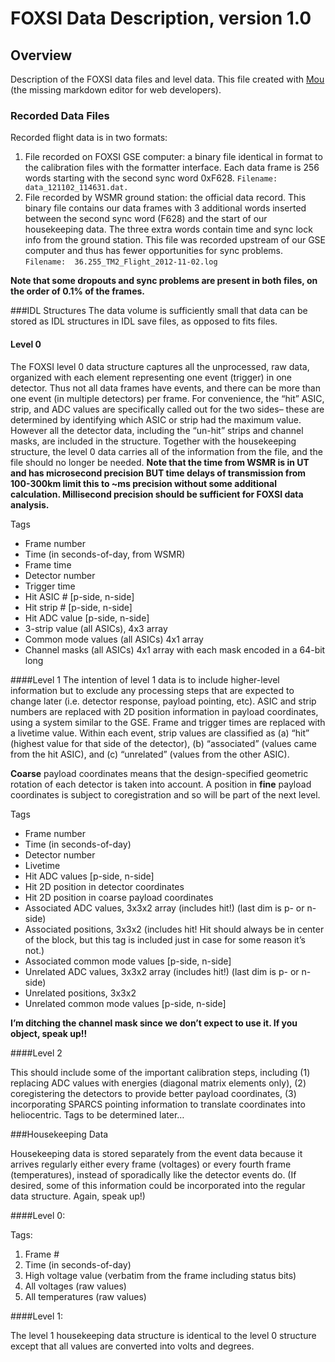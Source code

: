 # FOXSI Data Description, version 1.0

## Overview

Description of the FOXSI data files and level data. This file created with [Mou](http://mouapp.com) (the missing markdown editor for web developers).

### Recorded Data Files
Recorded flight data is in two formats:

1. File recorded on FOXSI GSE computer: a binary file identical in format to the calibration files with the formatter interface.  Each data frame is 256 words starting with the second sync word 0xF628. `Filename:  data_121102_114631.dat.`
2. File recorded by WSMR ground station: the official data record.  This binary file contains our data frames with 3 additional words inserted between the second sync word (F628) and the start of our housekeeping data.  The three extra words contain time and sync lock info from the ground station.  This file was recorded upstream of our GSE computer and thus has fewer opportunities for sync problems. `Filename:  36.255_TM2_Flight_2012-11-02.log`

**Note that some dropouts and sync problems are present in both files, on the order of 0.1% of the frames.** 

###IDL Structures
The data volume is sufficiently small that data can be stored as IDL structures in IDL save files, as opposed to fits files.

#### Level 0
The FOXSI level 0 data structure captures all the unprocessed, raw data, organized with each element representing one event (trigger) in one detector.  Thus not all data frames have events, and there can be more than one event (in multiple detectors) per frame.  For convenience, the “hit” ASIC, strip, and ADC values are specifically called out for the two sides– these are determined by identifying which ASIC or strip had the maximum value.  However all the detector data, including the “un-hit” strips and channel masks, are included in the structure.  Together with the housekeeping structure, the level 0 data carries all of the information from the file, and the file should no longer be needed.
**Note that the time from WSMR is in UT and has microsecond precision BUT time delays of transmission from 100-300km limit this to ~ms precision without some additional calculation.  Millisecond precision should be sufficient for FOXSI data analysis.**

Tags

* Frame number
* Time (in seconds-of-day, from WSMR)
* Frame time
* Detector number
* Trigger time
* Hit ASIC # [p-side, n-side]
* Hit strip # [p-side, n-side]
* Hit ADC value [p-side, n-side]
* 3-strip value (all ASICs), 4x3 array
* Common mode values (all ASICs) 4x1 array
* Channel masks (all ASICs) 4x1 array with each mask encoded in a 64-bit long

####Level 1
The intention of level 1 data is to include higher-level information but to exclude any processing steps that are expected to change later (i.e. detector response, payload pointing, etc).  ASIC and strip numbers are replaced with 2D position information in payload coordinates, using a system similar to the GSE.  Frame and trigger times are replaced with a livetime value.  Within each event, strip values are classified as (a) “hit” (highest value for that side of the detector), (b) “associated” (values came from the hit ASIC), and (c) “unrelated” (values from the other ASIC).**Coarse** payload coordinates means that the design-specified geometric rotation of each detector is taken into account.  A position in **fine** payload coordinates is subject to coregistration and so will be part of the next level.

Tags

* Frame number
* Time (in seconds-of-day)
* Detector number
* Livetime
* Hit ADC values [p-side, n-side]
* Hit 2D position in detector coordinates
* Hit 2D position in coarse payload coordinates
* Associated ADC values, 3x3x2 array (includes hit!) (last dim is p- or n-side)
* Associated positions, 3x3x2 (includes hit! Hit should always be in center of the block, but this tag is included just in case for some reason it’s not.)
* Associated common mode values [p-side, n-side]
* Unrelated ADC values, 3x3x2 array (includes hit!) (last dim is p- or n-side)
* Unrelated positions, 3x3x2
* Unrelated common mode values [p-side, n-side]

**I’m ditching the channel mask since we don’t expect to use it.  If you object, speak up!!**
####Level 2
This should include some of the important calibration steps, including (1) replacing ADC values with energies (diagonal matrix elements only), (2) coregistering the detectors to provide better payload coordinates, (3) incorporating SPARCS pointing information to translate coordinates into heliocentric.  Tags to be determined later…
###Housekeeping Data
Housekeeping data is stored separately from the event data because it arrives regularly either every frame (voltages) or every fourth frame (temperatures), instead of sporadically like the detector events do.  (If desired, some of this information could be incorporated into the regular data structure.  Again, speak up!)####Level 0:Tags:
1.	Frame #2.	Time (in seconds-of-day)3.	High voltage value (verbatim from the frame including status bits)4. All voltages (raw values)5. All temperatures (raw values)####Level 1:The level 1 housekeeping data structure is identical to the level 0 structure except that all values are converted into volts and degrees.